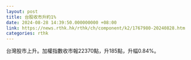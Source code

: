 ```yaml
---
layout: post
title: 台股收市升約1%
date: 2024-08-28 14:39:50.000000000 +08:00
link: https://news.rthk.hk/rthk/ch/component/k2/1767980-20240828.htm
categories: rthk
---
```


台灣股市上升。加權指數收市報22370點，升185點，升幅0.84%。

